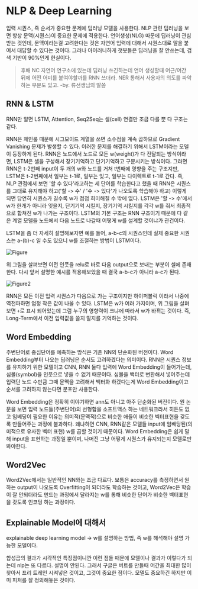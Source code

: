 # NLP & Deep Learning
입력 시퀀스, 즉 순서가 중요한 문제에 딥러닝 모델을 사용한다.
NLP 관련 딥러닝을 보면 항상 문맥(시퀀스)이 중요한 문제에 적용한다.
언어생성(NLG) 따문에 딥러닝이 관심받는 것인데, 문맥이라는걸 고려한다는 것은 자연어 입력에 대해서 시퀀스대로 말을 붙여서 대답할 수 있다는 것이다.
그러나 아이러니하게 챗봇들은 딥러닝을 잘 안쓰는데, 검색 기반이 90%인게 현실이다.
> 후배 NC 자연어 연구소에 있는데 딥러닝 쓰긴하는데 언어 생성할때 어근/어간 뒤에 어떤 어미를 붙여야할까를 RNN 쓰더라.
  NER 통해서 사용자의 의도를 파악하는 부분도 있고. -by. 류선생님의 말씀


## RNN & LSTM
RNN만 알면 LSTM, Attention, Seq2Seq는 셀(cell) 연결만 조금 다를 뿐 다 구조는 같다.


RNN은 체인룰 때문에 시그모이드 계열을 쓰면 소수점을 계속 곱하므로 Gradient Vanishing 문제가 발생할 수 있다.
이러한 문제를 해결하기 위해서 LSTM이라는 모델이 등장하게 된다.
RNN은 노드에서 노드로 모든 w(weight)가 다 전달되는 방식이라면, LSTM은 셀을 구성해서 장기기억하고 단기기억하고 구분시키는 방식이다.
그러면 RNN은 t-2번째 input이 두 개의 w와 노드를 거쳐 t번째에 영향을 주는 구조지만, LSTM은 t-2번째에서 일부는 t-1로, 일부는 잊고, 일부는 다이렉트로 t-1로 간다.
즉, NLP 관점에서 보면 '할 수 있다'라고하는 세 단어를 학습한다고 했을 때 RNN은 시퀀스를 그대로 유지해야 하고('할 -> 수' / '수 -> 있다'가 나오도록 학습해야 하고)
이렇게 되면 당연히 시퀀스가 길수록 w가 점점 희미해질 수 밖에 없다.
LSTM은 '할 -> 수'에서 w가 한개가 아니라 잊을지, 단기기억 시킬지, 장기기억 시킬지를 각각 w를 줘서 최종적으로 합쳐진 w가 나가는 구조이다.
LSTM의 기본 구조는 RNN 구조이기 때문에 다 같은 계열 모델들 노드에서 다음 노드로 나갈때 어떻게 w를 설계할 것이냐가 관건이다.


LSTM을 좀 더 자세히 설명해보자면 예를 들어, a-b-c의 시퀀스인데 실제 중요한 시퀀스는 a-(b)-c 일 수도 있으니 w를 조절하는 방법이 LSTM이다.

![Figure](https://ai2-s2-public.s3.amazonaws.com/figures/2017-08-08/14b4127ef56f57eab19bb48d80ec169e7b1be944/3-Figure2-1.png)

위 그림을 살펴보면 이전 인풋을 relu로 바로 다음 output으로 보내는 부분이 셀에 존재한다.
다시 앞서 설명한 예시를 적용해보았을 때 결국 a-b-c가 아니라 a-c가 된다.

![Figure2](http://i.imgur.com/jKodJ1u.png)

RNN은 모든 이전 입력 시퀀스가 다음으로 가는 구조이지만 하이퍼볼릭 이라서 나중에 역전파하면 엄청 작은 값이 나올 수 있다.
LSTM은 w가 여러 가지이며, 위 그림을 살펴보면 `+`로 표시 되어있는데 그럼 누구의 영향력이 크냐에 따라서 w가 바뀌는 것이다.
즉, Long-Term에서 이전 입력값을 쓸지 말지를 기억하는 것이다.


## Word Embedding
주변단어로 중심단어를 예측하는 방식은 기존 NN의 단순화된 버전이다.
Word Embedding부터 나오는 딥러닝은 순서도 고려하겠다는 의미이다.
RNN은 시퀀스 정보를 유지하기 위한 모델이고 CNN, RNN 둘다 입력에 Word Embedding이 들어가는데, 심볼(symbol)을 인풋으로 넣을 수 없기 때문이다.
심볼을 백터로 변환해서 넣어주는데 입력단 노드 수만큼 그때 문맥을 고려해서 백터화 하겠다는게 Word Embedding이고 순서를 고려하지 않는다면 분포만 사용한다.

Word Embedding은 정확히 이야기하면 ann도 아니고 아주 단순화된 버전이다.
원 논문을 보면 입력 노드들(주변단어)의 선형합을 소프트맥스 하는 네트워크라서 히든도 없고 임베딩이 필요한 이유는 의미적(문맥적)으로 비슷한 애들이 비슷한 벡터표현을 갖도록 만들어주는 과정에 불과하다.
왜냐하면 CNN, RNN같은 모델들 input에 임배딩된(의미적으로 유사한 벡터 표현) w를 곱할 것이기 때문이다.
Word Embedding은 쉽게 말해 input을 표현하는 과정일 뿐이며, 나머진 그냥 어떻게 시퀀스가 유지되는지 모델로만 봐야한다.


## Word2Vec
Word2Vec에서는 일반적인 NN와는 조금 다르다.
보통은 accuracy를 측정하면서 원하는 output이 나오도록 Overfitting이 되더라도 학습하는 것이고,
Word2Vec은 학습이 잘 안되더라도 만드는 과정에서 달라지는 w를 통해 비슷한 단어가 비슷한 벡터표현을 갖도록 인코딩 하는 과정이다.

## Explainable Model에 대해서
explainable deep learning model -> w를 설명하는 방법, 즉 w를 해석해야 설명 가능한 모델이다.

합성곱의 결과가 시각적인 특징점이니깐 이런 점들 때문에 모델이나 결과가 이렇다가 되는데 nlp는 또 다르다. 설명이 안된다.
그래서 구글은 버트를 만들때 어간을 최대한 많이 찾아서 프리 트레인 시켜넣은 것이고, 그것이 중요한 점이다.
모델도 중요하긴 하지만 이미 피처를 잘 정의해놓은 것이다.
